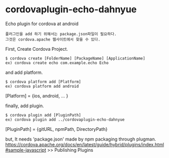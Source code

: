 # cordovaplugin-echo-dahnyue
Echo plugin for cordova at android

	플러그인을 add 하기 위해서는 package.json파일이 필요하다.
	그것은 cordova.apache 웹사이트에서 찾을 수 있다.

First, Create Cordova Project.

	$ cordova create [FolderName] [PackageName] [ApplicationName]
	ex) cordova create echo com.example.echo Echo

and add platform.

	$ cordova platform add [Platform]
	ex) cordova platform add android
	
[Platform] = {ios, android, ... }

finally, add plugin.

	$ cordova plugin add [PluginPath]
	ex) cordova plugin add ../cordovaplugin-echo-dahnyue
	
[PluginPath] = {gitURL, npmPath, DirectoryPath}

but, It needs 'package.json' made by npm packaging through plugman.
https://cordova.apache.org/docs/en/latest/guide/hybrid/plugins/index.html#sample-javascript >> Publishing Plugins
